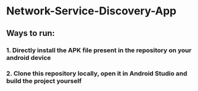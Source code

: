 # Network-Service-Discovery-App

## Ways to run:

### 1. Directly install the APK file present in the repository on your android device

### 2. Clone this repository locally, open it in Android Studio and build the project yourself
